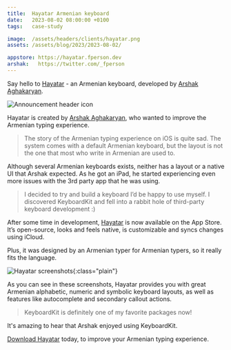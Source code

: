 ```yaml
---
title:  Hayatar Armenian keyboard
date:   2023-08-02 08:00:00 +0100
tags:   case-study

image:  /assets/headers/clients/hayatar.png
assets: /assets/blog/2023/2023-08-02/

appstore: https://hayatar.fperson.dev
arshak:   https://twitter.com/_fperson
---
```


Say hello to [Hayatar]({{page.appstore}}) - an Armenian keyboard, developed by [Arshak Aghakaryan]({{page.arshak}}).

![Announcement header icon]({{page.image}})

Hayatar is created by [Arshak Aghakaryan]({{page.arshak}}), who wanted to improve the Armenian typing experience.

> The story of the Armenian typing experience on iOS is quite sad. The system comes with a default Armenian keyboard, but the layout is not the one that most who write in Armenian are used to. 

Although several Armenian keyboards exists, neither has a layout or a native UI that Arshak expected. As he got an iPad, he started experiencing even more issues with the 3rd party app that he was using.

> I decided to try and build a keyboard I’d be happy to use myself. I discovered KeyboardKit and fell into a rabbit hole of third-party keyboard development :) 

After some time in development, [Hayatar]({{page.appstore}}) is now available on the App Store. It’s open-source, looks and feels native, is customizable and syncs changes using iCloud. 

Plus, it was designed by an Armenian typer for Armenian typers, so it really fits the language.

![Hayatar screenshots]({{page.assets}}screenshots.png){:class="plain"}

As you can see in these screenshots, Hayatar provides you with great Armenian alphabetic, numeric and symbolic keyboard layouts, as well as features like autocomplete and secondary callout actions.

> KeyboardKit is definitely one of my favorite packages now!

It's amazing to hear that Arshak enjoyed using KeyboardKit. 

[Download Hayatar]({{page.appstore}}) today, to improve your Armenian typing experience.